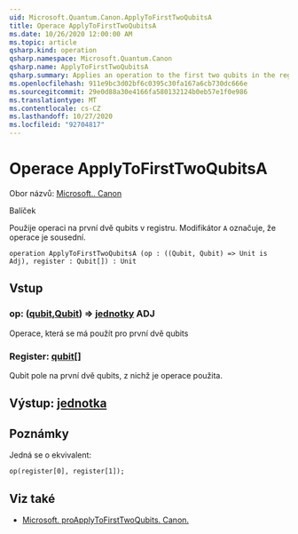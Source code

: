 ```yaml
---
uid: Microsoft.Quantum.Canon.ApplyToFirstTwoQubitsA
title: Operace ApplyToFirstTwoQubitsA
ms.date: 10/26/2020 12:00:00 AM
ms.topic: article
qsharp.kind: operation
qsharp.namespace: Microsoft.Quantum.Canon
qsharp.name: ApplyToFirstTwoQubitsA
qsharp.summary: Applies an operation to the first two qubits in the register. The modifier `A` indicates that the operation is adjointable.
ms.openlocfilehash: 911e9bc3d02bf6c0395c30fa167a6cb730dc666e
ms.sourcegitcommit: 29e0d88a30e4166fa580132124b0eb57e1f0e986
ms.translationtype: MT
ms.contentlocale: cs-CZ
ms.lasthandoff: 10/27/2020
ms.locfileid: "92704817"
---
```

# <a name="applytofirsttwoqubitsa-operation"></a>Operace ApplyToFirstTwoQubitsA

Obor názvů: [Microsoft.. Canon](xref:Microsoft.Quantum.Canon)

Balíček [](https://nuget.org/packages/)


Použije operaci na první dvě qubits v registru.
Modifikátor `A` označuje, že operace je sousední.

```qsharp
operation ApplyToFirstTwoQubitsA (op : ((Qubit, Qubit) => Unit is Adj), register : Qubit[]) : Unit
```


## <a name="input"></a>Vstup

### <a name="op--qubitqubit--unit-adj"></a>op: ([qubit](xref:microsoft.quantum.lang-ref.qubit),[Qubit](xref:microsoft.quantum.lang-ref.qubit)) => [jednotky](xref:microsoft.quantum.lang-ref.unit) ADJ

Operace, která se má použít pro první dvě qubits


### <a name="register--qubit"></a>Register: [qubit](xref:microsoft.quantum.lang-ref.qubit)[]

Qubit pole na první dvě qubits, z nichž je operace použita.



## <a name="output--unit"></a>Výstup: [jednotka](xref:microsoft.quantum.lang-ref.unit)



## <a name="remarks"></a>Poznámky

Jedná se o ekvivalent:

```qsharp
op(register[0], register[1]);
```

## <a name="see-also"></a>Viz také

- [Microsoft. proApplyToFirstTwoQubits. Canon.](xref:Microsoft.Quantum.Canon.ApplyToFirstTwoQubits)